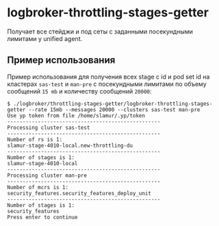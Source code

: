 # logbroker-throttling-stages-getter

Получает все стейджи и под сеты с заданными посекундными лимитами у unified agent.

## Пример использования

Пример использования для получения всех stage с id и pod set id на кластерах `sas-test` и `man-pre` c посекундными лимитами по объему сообщений `15 mb` и количеству сообщений `20000`:

```
$ ./logbroker/throttling-stages-getter/logbroker-throttling-stages-getter --rate 15mb --messages 20000 --clusters sas-test man-pre
Use yp token from file /home/slamur/.yp/token
--------------------------------------------------
Processing cluster sas-test
--------------------------------------------------
Number of rs is 1:
slamur-stage-4010-local.new-throttling-du
--------------------------------------------------
Number of stages is 1:
slamur-stage-4010-local
--------------------------------------------------
Processing cluster man-pre
--------------------------------------------------
Number of mcrs is 1:
security_features.security_features_deploy_unit
--------------------------------------------------
Number of stages is 1:
security_features
Press enter to continue
```
